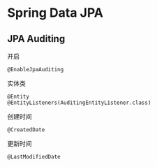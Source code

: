 # Spring Data JPA

## JPA Auditing


开启
```
@EnableJpaAuditing
```


实体类
```
@Entity
@EntityListeners(AuditingEntityListener.class)
```


创建时间
```
@CreatedDate
```

更新时间
```
@LastModifiedDate
```